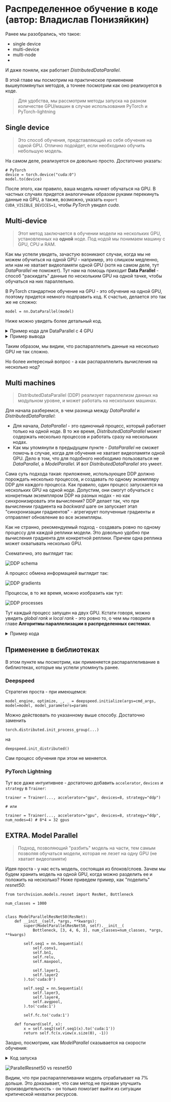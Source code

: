 # Распределенное обучение в коде (автор: Владислав Понизяйкин)

Ранее мы разобрались, что такое:
* single device
* multi-device
* multi-node
* 
И даже поняли, как работает _DistributedDataParallel_.

В этой главе мы посмотрим на практическое применение вышеупомянутых методов, а точнее посмотрим как оно реализуется в коде.

> Для удобства, мы рассмотрим методы запуска на разном количестве GPU/машин в случае использования PyTorch и PyTorch-lightning

## Single device

> Это способ обучения, представляющий из себя обучения на одной GPU. Отлично подойдет, если необходимо обучить небольшую модель.

На самом деле, реализуется он довольно просто. Достаточно указать:

```
# PyTorch
device = torch.device("cuda:0")
model.to(device)
```

После этого, как правило, ваша модель начнет обучаться на GPU. В частных случаях придется аналогичным образом руками перекинуть данные на GPU, а также, возможно, указать `export CUDA_VISIBLE_DEVICES=1`, чтобы _PyTorch_ увидел _cuda_.

## Multi-device

> Этот метод заключается в обучении модели на нескольких GPU, установленных на **одной** ноде. Под нодой мы понимаем машину с GPU, CPU и RAM.

Как мы успели увидеть, зачастую возникают случаи, когда мы не можем обучиться на одной GPU - например, это слишком медленно, или нам не хватает видеопамяти одной GPU (хотя на самом деле, тут _DataParallel_ не поможет). Тут нам на помощь приходит **Data Parallel** - способ "раскидать" данные по нескольким GPU на одной тачке, чтобы обучаться на них параллельно.

В PyTorch стандартное обучение на GPU - это обучение на одной GPU, поэтому придется немного подправить код. К счастью, делается это так же не сложно:

```
model = nn.DataParallel(model)
```

Ниже можно увидеть более детальный код.
<details><summary>Пример кода для DataParallel с 4 GPU</summary>
<pre><code>
import torch
import torch.nn as nn
from torch.utils.data import Dataset, DataLoader
    
input_size = 5
output_size = 2

batch_size = 30
data_size = 100

device = torch.device("cuda:0" if torch.cuda.is_available() else "cpu")

class RandomDataset(Dataset):

    def __init__(self, size, length):
        self.len = length
        self.data = torch.randn(length, size)

    def __getitem__(self, index):
        return self.data[index]

    def __len__(self):
        return self.len

class Model(nn.Module):
    # Our model

    def __init__(self, input_size, output_size):
        super(Model, self).__init__()
        self.fc = nn.Linear(input_size, output_size)

    def forward(self, input):
        output = self.fc(input)
        print("\tIn Model: input size", input.size(),
              "output size", output.size())

        return output

rand_loader = DataLoader(dataset=RandomDataset(input_size, data_size),
                         batch_size=batch_size, shuffle=True)

model = Model(input_size, output_size)
if torch.cuda.device_count() > 1:
  print("Let's use", torch.cuda.device_count(), "GPUs!")
  model = nn.DataParallel(model)

model.to(device)

for data in rand_loader:
    input = data.to(device)
    output = model(input)
    print("Outside: input size", input.size(),
          "output_size", output.size())
</code></pre>
</details>
<details><summary>Пример вывода</summary>
<pre><code>
        In Model: input size torch.Size([8, 5]) output size torch.Size([8, 2])
        In Model: input size torch.Size([8, 5]) output size torch.Size([8, 2])
        In Model: input size torch.Size([8, 5]) output size torch.Size([8, 2])
        In Model: input size torch.Size([6, 5]) output size torch.Size([6, 2])
Outside: input size torch.Size([30, 5]) output_size torch.Size([30, 2])
        In Model: input size torch.Size([8, 5]) output size torch.Size([8, 2])
        In Model: input size torch.Size([8, 5]) output size torch.Size([8, 2])
        In Model: input size torch.Size([6, 5]) output size torch.Size([6, 2])
        In Model: input size torch.Size([8, 5]) output size torch.Size([8, 2])
Outside: input size torch.Size([30, 5]) output_size torch.Size([30, 2])
        In Model: input size torch.Size([8, 5]) output size torch.Size([8, 2])
        In Model: input size torch.Size([8, 5]) output size torch.Size([8, 2])
        In Model: input size torch.Size([8, 5]) output size torch.Size([8, 2])
        In Model: input size torch.Size([6, 5]) output size torch.Size([6, 2])
Outside: input size torch.Size([30, 5]) output_size torch.Size([30, 2])
        In Model: input size torch.Size([3, 5]) output size torch.Size([3, 2])
        In Model: input size torch.Size([3, 5]) output size torch.Size([3, 2])
        In Model: input size torch.Size([3, 5]) output size torch.Size([3, 2])
        In Model: input size torch.Size([1, 5]) output size torch.Size([1, 2])
Outside: input size torch.Size([10, 5]) output_size torch.Size([10, 2])
</code>
</pre></details>

Таким образом, мы видим, что распараллелить данные на несколько GPU не так сложно.

Но более интересный вопрос - а как распараллелить вычисления на несколько нод?

## Multi machines

> DistributedDataParallel (DDP) реализует параллелизм данных на модульном уровне, и может работать на нескольких машинах.

Для начала разберемся, в чем разница между _DataParallel_ и _DistributedDataParallel_:
* Для начала, _DataParallel_ - это одиночный процесс, который работает только на одной ноде. В то же время, _DistributedDataParallel_ может содержать несколько процессов и работать сразу на нескольких нодах.
* Как мы упомянули в предыдущем пункте - _DataParallel_ не сможет помочь в случае, когда для обучения не хватает видеопамяти одной GPU. Дело в том, что для подобного необходимо пользоваться не _DataParallel_, а _ModelParallel_. И вот _DistributedDataParallel_ это умеет.

Сама суть подхода такая: приложение, использующее DDP должно порождать несколько процессов, и создавать по одному экземпляру DDP для каждого процесса. Как правило, один процесс запускается на нескольких GPU на одной ноде. Допустим, они смогут обучаться с конкретным экземпляром DDP на разных нодах - но как синхронизировать эти вычисления? DDP делает так, что при вычислении градиента на _backward_ шаге он запускает этап "синхронизации градиентов" - агрегирует полученные градиенты и отправляет обновление во все экземпляры.

Как не странно, рекомендуемый подход - создавать ровно по одному процессу для каждой реплики модели. Это довольно удобно при вычисления градиента для конкретной реплики. Причем одна реплика может охватывать несколько GPU.

Схематично, это выглядит так:

![DDP schema](./assets/5.1.png)

А процесс обмена информацией выглядит так:

![DDP gradients](./assets/5.2.png)

Процессы, в то же время, можно изобразить как тут:

![DDP processes](./assets/5.3.png)

Тут каждый процесс запущен на двух GPU. Кстати говоря, можно увидеть _global rank_ и _local rank_ - это ровно то, о чем мы говорили в главе **Алгоритмы параллелизации в распределенных системах**.

<details><summary>Пример кода</summary>
<pre><code>
  import os
  import sys
  import tempfile
  import torch
  import torch.distributed as dist
  import torch.nn as nn
  import torch.optim as optim
  import torch.multiprocessing as mp
    
    from torch.nn.parallel import DistributedDataParallel as DDP
    
    def setup(rank, world_size):
        os.environ['MASTER_ADDR'] = 'localhost'
        os.environ['MASTER_PORT'] = '12355'
        dist.init_process_group("gloo", rank=rank, world_size=world_size)
    
    def cleanup():
        dist.destroy_process_group()
    
    class ToyModel(nn.Module):
        def __init__(self):
            super(ToyModel, self).__init__()
            self.net1 = nn.Linear(10, 10)
            self.relu = nn.ReLU()
            self.net2 = nn.Linear(10, 5)
            
        def forward(self, x):
            return self.net2(self.relu(self.net1(x)))
    
    
    def demo_basic(rank, world_size):
        print(f"Running basic DDP example on rank {rank}.")
        setup(rank, world_size)
    
        model = ToyModel().to(rank)
        ddp_model = DDP(model, device_ids=[rank])
    
        loss_fn = nn.MSELoss()
        optimizer = optim.SGD(ddp_model.parameters(), lr=0.001)
    
        optimizer.zero_grad()
        outputs = ddp_model(torch.randn(20, 10))
        labels = torch.randn(20, 5).to(rank)
        loss_fn(outputs, labels).backward()
        optimizer.step()
    
        cleanup()
    
    
    def run_demo(demo_fn, world_size):
        mp.spawn(demo_fn,
                 args=(world_size,),
                 nprocs=world_size,
                 join=True)
</code></pre>
</details>

## Применение в библиотеках

В этом пункте мы посмотрим, как применяется распараллеливание в библиотеках, которые мы успели упомянуть ранее.

### Deepspeed

Стратегия проста - при имеющемся:

```
model_engine, optimize, _, _ = deepspeed.initialize(args=cmd_args, model=model, model_parameters=params
```

Можно действовать по указанному выше способу. Достаточно заменить

```
torch.distributed.init_process_group(...)
```

на

```
deepspeed.init_distributed()
```

Сам процесс обучения при этом не меняется.

### PyTorch Lightning

Тут все даже интуитивнее - достаточно добавить `accelerator`, `devices` и `strategy` в `Trainer`:

```
trainer = Trainer(..., accelerator="gpu", devices=8, strategy="ddp")

# или

trainer = Trainer(..., accelerator="gpu", devices=8, strategy="ddp", num_nodes=4) # 8*4 = 32 gpus
```

## EXTRA. Model Parallel

> Подход, позволяющий "разбить" модель на части, тем самым позволяя обучаться модели, которая не лезет на одну GPU (не хватает видеопамяти)

Идея проста - у нас есть модель, состоящая из блоков/слоев. Зачем мы будем хранить модель на одной GPU, когда можно разделить ее и положить на несколько? Ниже приведем пример, как "поделить" _resnet50_:

```
from torchvision.models.resnet import ResNet, Bottleneck

num_classes = 1000


class ModelParallelResNet50(ResNet):
    def __init__(self, *args, **kwargs):
        super(ModelParallelResNet50, self).__init__(
            Bottleneck, [3, 4, 6, 3], num_classes=num_classes, *args, **kwargs)

        self.seq1 = nn.Sequential(
            self.conv1,
            self.bn1,
            self.relu,
            self.maxpool,

            self.layer1,
            self.layer2
        ).to('cuda:0')

        self.seq2 = nn.Sequential(
            self.layer3,
            self.layer4,
            self.avgpool,
        ).to('cuda:1')

        self.fc.to('cuda:1')

    def forward(self, x):
        x = self.seq2(self.seq1(x).to('cuda:1'))
        return self.fc(x.view(x.size(0), -1))
```

Заодно, посмотрим, как _ModelParallel_ сказывается на скорости обучения:

<details><summary>Код запуска</summary>
<pre><code>
  import matplotlib.pyplot as plt
  plt.switch_backend('Agg')
  import numpy as np
  import timeit
    
    num_repeat = 10
    
    stmt = "train(model)"
    
    setup = "model = ModelParallelResNet50()"
    mp_run_times = timeit.repeat(
        stmt, setup, number=1, repeat=num_repeat, globals=globals())
    mp_mean, mp_std = np.mean(mp_run_times), np.std(mp_run_times)
    
    setup = "import torchvision.models as models;" + \
            "model = models.resnet50(num_classes=num_classes).to('cuda:0')"
    rn_run_times = timeit.repeat(
        stmt, setup, number=1, repeat=num_repeat, globals=globals())
    rn_mean, rn_std = np.mean(rn_run_times), np.std(rn_run_times)
    
    
    def plot(means, stds, labels, fig_name):
        fig, ax = plt.subplots()
        ax.bar(np.arange(len(means)), means, yerr=stds,
               align='center', alpha=0.5, ecolor='red', capsize=10, width=0.6)
        ax.set_ylabel('ResNet50 Execution Time (Second)')
        ax.set_xticks(np.arange(len(means)))
        ax.set_xticklabels(labels)
        ax.yaxis.grid(True)
        plt.tight_layout()
        plt.savefig(fig_name)
        plt.close(fig)
    
    
    plot([mp_mean, rn_mean],
         [mp_std, rn_std],
         ['Model Parallel', 'Single GPU'],
         'mp_vs_rn.png')
</code></pre>
</details>

![ParallelResnet50 vs resnet50](./assets/5.4.png)

Видим, что при распараллеливании модель отрабатывает на 7% дольше. Это доказывает, что сам метод не призван улучшить производительность - он только помогает выйти из ситуации критической нехватки ресурсов.
